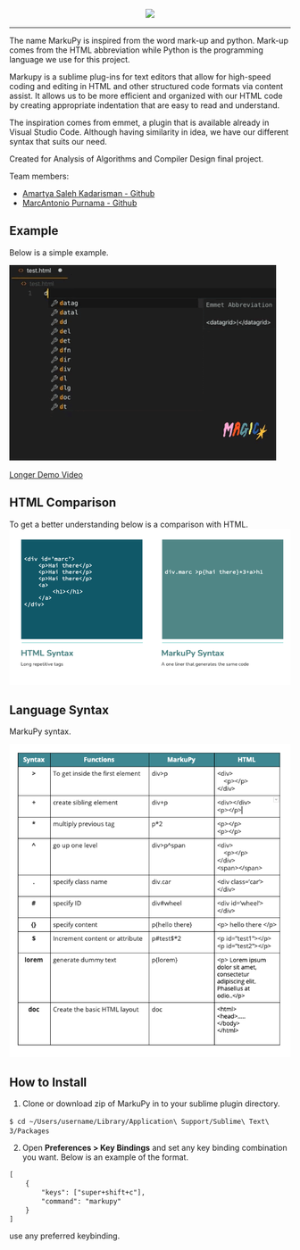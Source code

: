 <p align="center">
  <img src="https://raw.githubusercontent.com/marcantoniosmap/markupy/master/docs/logo.png">
</p>

--------------------------------------------------------------------
The name MarkuPy is inspired from the word mark-up and python. Mark-up comes from the HTML abbreviation while Python is the programming language we use for this project.

Markupy is a sublime plug-ins for text editors that allow for high-speed coding and editing in HTML and other structured code formats via content assist. It allows us to be more efficient and organized with our HTML code by creating appropriate indentation that are easy to read and understand.

The inspiration comes from emmet, a plugin that is available already in Visual Studio Code. Although having similarity in idea, we have our different syntax that suits our need.

Created for Analysis of Algorithms and Compiler Design final project.

Team members:
* [Amartya Saleh Kadarisman - Github](https://github.com/amartya18)
* [MarcAntonio Purnama - Github](https://github.com/marcantoniosmap)

## Example
Below is a simple example.

![demo](docs/demo.gif)

[Longer Demo Video](https://drive.google.com/file/d/1UGSovD3uagaxkWa0qcp_pNYbgIekuarx/view?usp=sharing)

## HTML Comparison
To get a better understanding below is a comparison with HTML.
![html vs markupy](docs/compare.png)

## Language Syntax
MarkuPy syntax.

![html vs markupy](docs/syntax.png)

## How to Install
1. Clone or download zip of MarkuPy in to your sublime plugin directory.

`$ cd ~/Users/username/Library/Application\ Support/Sublime\ Text\ 3/Packages`

2. Open **Preferences > Key Bindings** and set any key binding combination you want. Below is an example of the format.
```
[
    {
        "keys": ["super+shift+c"],
        "command": "markupy"
    }
]
```
use any preferred keybinding.